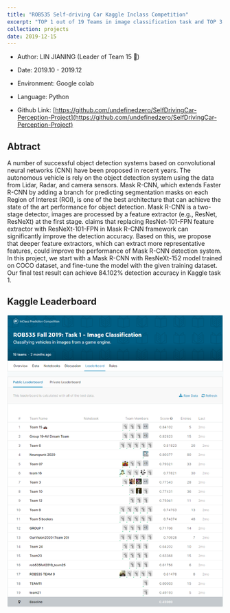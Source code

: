```yaml
---
title: "ROB535 Self-driving Car Kaggle Inclass Competition"
excerpt: "TOP 1 out of 19 Teams in image classification task and TOP 3 out of 13 Teams in vehicle localization task<br/><img src='/images/rob535/kaggle-out.png' width='600'>"
collection: projects
date: 2019-12-15
---
```


- Author: LIN JIANING (Leader of Team 15 🚗)

- Date: 2019.10 - 2019.12

- Environment: Google colab

- Language: Python

- Github Link: [https://github.com/undefinedzero/SelfDrivingCar-Perception-Project](https://github.com/undefinedzero/SelfDrivingCar-Perception-Project)
## Abtract
A number of successful object detection systems based on convolutional neural networks (CNN) have been proposed in recent years. The autonomous vehicle is rely on the object detection system using the data from Lidar, Radar, and camera sensors. Mask R-CNN, which extends Faster R-CNN by adding a branch for predicting segmentation masks on each Region of Interest (ROI), is one of the best architecture that can achieve the state of the art performance for object detection. Mask R-CNN is a two-stage detector, images are processed by a feature extractor (e.g., ResNet, ResNeXt) at the first stage. claims that replacing ResNet-101-FPN feature extractor with ResNeXt-101-FPN in Mask R-CNN framework can significantly improve the detection accuracy. Based on this, we propose that deeper feature extractors, which can extract more representative features, could improve the performance of Mask R-CNN detection system. In this project, we start with a Mask R-CNN with ResNeXt-152 model trained on COCO dataset, and fine-tune the model with the given training dataset. Our final test result can achieve 84.102% detection accuracy in Kaggle task 1.

## Kaggle Leaderboard
<img src='/images/rob535/kaggle.png' width='600'>

